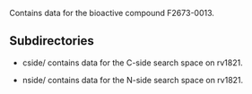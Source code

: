 Contains data for the bioactive compound F2673-0013.

## Subdirectories

- cside/ contains data for the C-side search space on rv1821.

- nside/ contains data for the N-side search space on rv1821.

